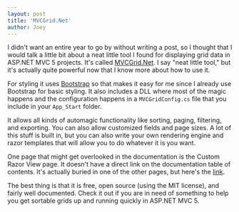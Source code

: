 ```yaml
---
layout: post
title: 'MVCGrid.Net'
author: Joey
---
```


I didn't want an entire year to go by without writing a post, so I thought that I would talk a little bit about a neat little tool I found for displaying grid data in ASP.NET MVC 5 projects. It's called [MVCGrid.Net](http://mvcgrid.net/ "MVCGrid.Net"). I say "neat little tool," but it's actually quite powerful now that I know more about how to use it.

For styling it uses [Bootstrap](http://getbootstrap.com/ "Bootstrap") so that makes it easy for me since I already use Bootstrap for basic styling. It also includes a DLL where most of the magic happens and the configuration happens in a `MVCGridConfig.cs` file that you include in your `App_Start` folder.

It allows all kinds of automagic functionality like sorting, paging, filtering, and exporting. You can also allow customized fields and page sizes. A lot of this stuff is built in, but you can also write your own rendering engine and razor templates that will allow you to do whatever it is you want.

One page that might get overlooked in the documentation is the Custom Razor View page. It doesn't have a direct link on the documentation table of contents. It's actually buried in one of the other pages, but here's the [link](http://mvcgrid.net/demo/customrazorview "Link to Custom Razor Views").

The best thing is that it is free, open source (using the MIT license), and fairly well documented. Check it out if you are in need of something to help you get sortable grids up and running quickly in ASP.NET MVC 5.
